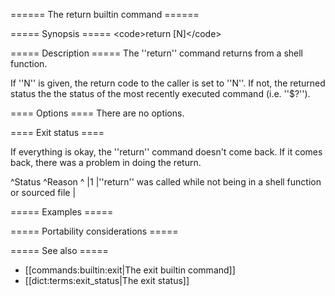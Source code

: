 ====== The return builtin command ======

===== Synopsis =====
&lt;code&gt;return [N]&lt;/code&gt;

===== Description =====
The ''return'' command returns from a shell function.

If ''N'' is given, the return code to the caller is set to ''N''. If not, the returned status the the status of the most recently executed command (i.e. ''$?'').

==== Options ====
There are no options.


==== Exit status ====

If everything is okay, the ''return'' command doesn't come back. If it comes back, there was a problem in doing the return.

^Status  ^Reason  ^
|1     |''return'' was called while not being in a shell function or sourced file  |


===== Examples =====


===== Portability considerations =====

===== See also =====
  * [[commands:builtin:exit|The exit builtin command]]
  * [[dict:terms:exit_status|The exit status]]
